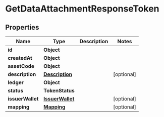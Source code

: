 

# GetDataAttachmentResponseToken


## Properties

| Name | Type | Description | Notes |
|------------ | ------------- | ------------- | -------------|
|**id** | **Object** |  |  |
|**createdAt** | **Object** |  |  |
|**assetCode** | **Object** |  |  |
|**description** | [**Description**](Description.md) |  |  [optional] |
|**ledger** | **Object** |  |  |
|**status** | **TokenStatus** |  |  |
|**issuerWallet** | [**IssuerWallet**](IssuerWallet.md) |  |  [optional] |
|**mapping** | [**Mapping**](Mapping.md) |  |  [optional] |



